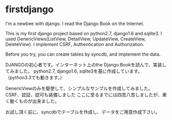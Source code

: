 firstdjango
===========

I'm a newbee with django. I read the Django Book on the Internet.

This is my first django project based on python2.7, django1.6 and sqlite3.
I used GenericViews(ListView, DetailView, UpdateView, CreateView, DeleteView).
I implement CSRF, Authentication and Authorization.

Before you try, you can create tables by syncdb, and implement the data.


DJANGOの初心者です。インターネット上のthe Django Bookを読んで、実装してみました。
python2.7, django1.6, sqlite3を基に作成しています。
（python3.3でも動きます。）

GenericViewのみを駆使して、シンプルなサンプルを作成してみました。
CSRF、認証、認可も装備しました
ここに至るまでには四苦八苦しましたが、漸く動くものが出来ました。

お試し頂く前に、syncdbでテーブルを作成し、データをご用意作成下さい。
